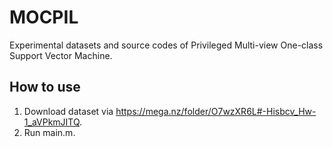 # MOCPIL
Experimental datasets and source codes of Privileged Multi-view One-class Support Vector Machine.
## How to use
1. Download dataset via https://mega.nz/folder/O7wzXR6L#-Hisbcv_Hw-1_aVPkmJITQ.
2. Run main.m.

